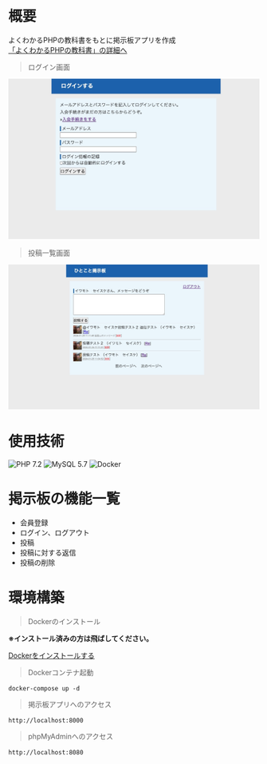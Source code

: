 # 概要  
よくわかるPHPの教科書をもとに掲示板アプリを作成  
[「よくわかるPHPの教科書」の詳細へ](https://book.mynavi.jp/ec/products/detail/id=89743)

> ログイン画面

![掲示板アプリのログイン画面](./readme-login.jpg)

> 投稿一覧画面

![掲示板アプリの投稿一覧画面](./readme-post.jpg)

# 使用技術
![PHP 7.2](https://img.shields.io/badge/PHP-7.2-777BB4.svg?style=flat-square&logo=php)
![MySQL 5.7](https://img.shields.io/badge/MySQL-5.7-4479A1.svg?style=flat-square&logo=mysql)
![Docker](https://img.shields.io/badge/Docker-Docker--compose-2496ED.svg?style=flat-square&logo=docker) 

# 掲示板の機能一覧
- 会員登録 
- ログイン、ログアウト 
- 投稿
- 投稿に対する返信
- 投稿の削除

# 環境構築

> Dockerのインストール
  
**※インストール済みの方は飛ばしてください。**

[Dockerをインストールする](https://www.docker.com/)

> Dockerコンテナ起動

```
docker-compose up -d
```

> 掲示板アプリへのアクセス

```
http://localhost:8000
```

> phpMyAdminへのアクセス

```
http://localhost:8080
```